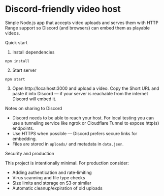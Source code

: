 # Discord-friendly video host

Simple Node.js app that accepts video uploads and serves them with HTTP Range support so Discord (and browsers) can embed them as playable videos.

Quick start

1. Install dependencies

```pwsh
npm install
```

2. Start server

```pwsh
npm start
```

3. Open http://localhost:3000 and upload a video. Copy the Short URL and paste it into Discord — if your server is reachable from the internet Discord will embed it.

Notes on sharing to Discord

- Discord needs to be able to reach your host. For local testing you can use a tunneling service like ngrok or Cloudflare Tunnel to expose http(s) endpoints.
- Use HTTPS when possible — Discord prefers secure links for embedding.
- Files are stored in `uploads/` and metadata in `data.json`.

Security and production

This project is intentionally minimal. For production consider:
- Adding authentication and rate-limiting
- Virus scanning and file type checks
- Size limits and storage on S3 or similar
- Automatic cleanup/expiration of old uploads
